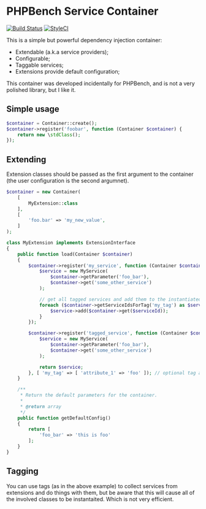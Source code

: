 PHPBench Service Container
==========================

[![Build Status](https://travis-ci.org/phpbench/container.svg?branch=master)](https://travis-ci.org/phpbench/container)
[![StyleCI](https://styleci.io/repos/55606670/shield)](https://styleci.io/repos/55606670)

This is a simple but powerful dependency injection container:

- Extendable (a.k.a service providers);
- Configurable;
- Taggable services;
- Extensions provide default configuration;

This container was developed incidentally for PHPBench, and is not a very
polished library, but I like it.

Simple usage
------------

```php
$container = Container::create();
$container->register('foobar', function (Container $container) {
    return new \stdClass();
});
```

Extending
---------

Extension classes should be passed as the first argument to the container (the
user configuration is the second argumnet).

```php
$container = new Container(
    [
        MyExtension::class
    ],
    [
        'foo.bar' => 'my_new_value',
    ]
);
```

```php
class MyExtension implements ExtensionInterface
{
    public function load(Container $container)
    {
        $container->register('my_service', function (Container $container) {
            $service = new MyService(
                $container->getParameter('foo_bar'),
                $container->get('some_other_service')
            );

            // get all tagged services and add them to the instantiated object
            foreach ($container->getServiceIdsForTag('my_tag') as $serviceId) {
                $service->add($container->get($serviceId));
            }
        });

        $container->register('tagged_service', function (Container $container) {
            $service = new MyService(
                $container->getParameter('foo_bar'),
                $container->get('some_other_service')
            );

            return $service;
        }, [ 'my_tag' => [ 'attribute_1' => 'foo' ]); // optional tag attributes
    }

    /**
     * Return the default parameters for the container.
     *
     * @return array
     */
    public function getDefaultConfig()
    {
        return [
            'foo_bar' => 'this is foo'
        ];
    }
}
```

Tagging
-------

You can use tags (as in the above example) to collect services from extensions
and do things with them, but be aware that this will cause all of the involved
classes to be instantaited. Which is not very efficient.

